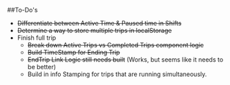 ##To-Do's
* ~~Differentiate between Active Time & Paused time in Shifts~~
* ~~Determine a way to store multiple trips in localStorage~~
* Finish full trip
  * ~~Break down Active Trips vs Completed Trips component logic~~ 
  * ~~Build TimeStamp for Ending Trip~~
  * ~~EndTrip Link Logic still needs built~~ (Works, but seems like it needs to be better)
  * Build in info Stamping for trips that are running simultaneously.